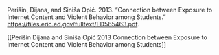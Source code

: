 
Perišin, Dijana, and Siniša Opić. 2013. “Connection between Exposure to Internet Content and Violent Behavior among Students.” https://files.eric.ed.gov/fulltext/ED565463.pdf.

[[Perišin Dijana and Siniša Opić 2013 Connection between Exposure to Internet Content and Violent Behavior among Students]]

